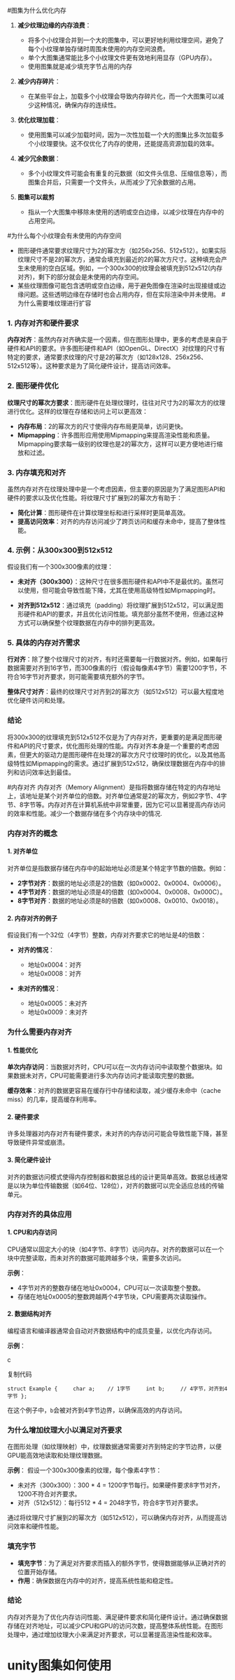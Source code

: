 #图集为什么优化内存
1. **减少纹理边缘的内存浪费**：
    
    - 将多个小纹理合并到一个大的图集中，可以更好地利用纹理空间，避免了每个小纹理单独存储时周围未使用的内存空间浪费。
    - 单个大图集通常能比多个小纹理文件更有效地利用显存（GPU内存）。
    - 使用图集就是减少填充字节占用的内存
1. **减少内存碎片**：
    
    - 在某些平台上，加载多个小纹理会导致内存碎片化，而一个大图集可以减少这种情况，确保内存的连续性。
3. **优化纹理加载**：
    
    - 使用图集可以减少加载时间，因为一次性加载一个大的图集比多次加载多个小纹理要快。这不仅优化了内存的使用，还能提高资源加载的效率。
4. **减少冗余数据**：
    
    - 多个小纹理文件可能会有重复的元数据（如文件头信息、压缩信息等），而图集合并后，只需要一个文件头，从而减少了冗余数据的占用。
5. **图集可以裁剪**
	- 指从一个大图集中移除未使用的透明或空白边缘，以减少纹理在内存中的占用空间。

#为什么每个小纹理会有未使用的内存空间
- 图形硬件通常要求纹理尺寸为2的幂次方（如256x256、512x512）。如果实际纹理尺寸不是2的幂次方，通常会填充到最近的2的幂次方尺寸。这种填充会产生未使用的空白区域。例如，一个300x300的纹理会被填充到512x512(内存对齐)，剩下的部分就会是未使用的内存空间。
- 某些纹理图像可能包含透明或空白边缘，用于避免图像在渲染时出现接缝或边缘问题。这些透明边缘在存储时也会占用内存，但在实际渲染中并未使用。
#为什么需要堆纹理进行扩容
### 1. 内存对齐和硬件要求

**内存对齐**：虽然内存对齐确实是一个因素，但在图形处理中，更多的考虑是来自于硬件和API的要求。许多图形硬件和API（如OpenGL、DirectX）对纹理的尺寸有特定的要求，通常要求纹理的尺寸是2的幂次方（如128x128、256x256、512x512等）。这种要求是为了简化硬件设计，提高访问效率。

### 2. 图形硬件优化

**纹理尺寸的幂次方要求**：图形硬件在处理纹理时，往往对尺寸为2的幂次方的纹理进行优化。这样的纹理在存储和访问上可以更高效：

- **内存布局**：2的幂次方的尺寸使得内存布局更简单，访问更快。
- **Mipmapping**：许多图形应用使用Mipmapping来提高渲染性能和质量。Mipmapping要求每一级别的纹理也是2的幂次方，这样可以更方便地进行缩放和过滤。

### 3. 内存填充和对齐

虽然内存对齐在纹理处理中是一个考虑因素，但主要的原因是为了满足图形API和硬件的要求以及优化性能。将纹理尺寸扩展到2的幂次方有助于：

- **简化计算**：图形硬件在计算纹理坐标和进行采样时更简单高效。
- **提高访问效率**：对齐的内存访问减少了跨页访问和缓存未命中，提高了整体性能。

### 4. 示例：从300x300到512x512

假设我们有一个300x300像素的纹理：

- **未对齐（300x300）**：这种尺寸在很多图形硬件和API中不是最优的。虽然可以使用，但可能会导致性能下降，尤其在使用高级特性如Mipmapping时。
    
- **对齐到512x512**：通过填充（padding）将纹理扩展到512x512，可以满足图形硬件和API的要求，并且优化访问性能。填充部分虽然不使用，但通过这种方式可以确保整个纹理数据在内存中的排列更高效。
    

### 5. 具体的内存对齐需求

**行对齐**：除了整个纹理尺寸的对齐，有时还需要每一行数据对齐。例如，如果每行数据需要对齐到16字节，而300像素的行（假设每像素4字节）需要1200字节，不符合16字节对齐要求，则可能需要填充额外的字节。

**整体尺寸对齐**：最终的纹理尺寸对齐到2的幂次方（如512x512）可以最大程度地优化硬件访问和处理。

### 结论

将300x300的纹理填充到512x512不仅是为了内存对齐，更重要的是满足图形硬件和API的尺寸要求，优化图形处理的性能。内存对齐本身是一个重要的考虑因素，但更大的驱动力是图形硬件在处理2的幂次方尺寸纹理时的优化，以及其他高级特性如Mipmapping的需求。通过扩展到512x512，确保纹理数据在内存中的排列和访问效率达到最佳。


#内存对齐
内存对齐（Memory Alignment）是指将数据存储在特定的内存地址上，该地址是某个对齐单位的倍数。对齐单位通常是2的幂次方，例如2字节、4字节、8字节等。内存对齐在计算机系统中非常重要，因为它可以显著提高内存访问的效率和性能。减少一个数据存储在多个内存块中的情况.

### 内存对齐的概念

#### 1. 对齐单位

对齐单位是指数据存储在内存中的起始地址必须是某个特定字节数的倍数。例如：

- **2字节对齐**：数据的地址必须是2的倍数（如0x0002、0x0004、0x0006）。
- **4字节对齐**：数据的地址必须是4的倍数（如0x0004、0x0008、0x000C）。
- **8字节对齐**：数据的地址必须是8的倍数（如0x0008、0x0010、0x0018）。

#### 2. 内存对齐的例子

假设我们有一个32位（4字节）整数，内存对齐要求它的地址是4的倍数：

- **对齐的情况**：
    
    - 地址0x0004：对齐
    - 地址0x0008：对齐
- **未对齐的情况**：
    
    - 地址0x0005：未对齐
    - 地址0x0009：未对齐

### 为什么需要内存对齐

#### 1. 性能优化

**单次内存访问**：当数据对齐时，CPU可以在一次内存访问中读取整个数据块。如果数据未对齐，CPU可能需要进行多次内存访问才能读取完整的数据。

**缓存效率**：对齐的数据更容易在缓存行中存储和读取，减少缓存未命中（cache miss）的几率，提高缓存利用率。

#### 2. 硬件要求

许多处理器对内存对齐有硬件要求，未对齐的内存访问可能会导致性能下降，甚至导致硬件异常或崩溃。

#### 3. 简化硬件设计

对齐的数据访问模式使得内存控制器和数据总线的设计更简单高效。数据总线通常是以块为单位传输数据（如64位、128位），对齐的数据可以完全适应总线的传输单元。

### 内存对齐的具体应用

#### 1. CPU和内存访问

CPU通常以固定大小的块（如4字节、8字节）访问内存。对齐的数据可以在一个块中完整读取，而未对齐的数据可能跨越多个块，需要多次访问。

**示例**：

- 4字节对齐的整数存储在地址0x0004，CPU可以一次读取整个整数。
- 存储在地址0x0005的整数跨越两个4字节块，CPU需要两次读取操作。

#### 2. 数据结构对齐

编程语言和编译器通常会自动对齐数据结构中的成员变量，以优化内存访问。

**示例**：

c

复制代码

`struct Example {     char a;    // 1字节     int b;     // 4字节，对齐到4字节 };`

在这个例子中，`b`会被对齐到4字节边界，以确保高效的内存访问。

### 为什么增加纹理大小以满足对齐要求

在图形处理（如纹理映射）中，纹理数据通常需要对齐到特定的字节边界，以便GPU能高效地读取和处理纹理数据。

**示例**： 假设一个300x300像素的纹理，每个像素4字节：

- 未对齐（300x300）：300 * 4 = 1200字节每行。如果硬件要求8字节对齐，1200不符合对齐要求。
- 对齐（512x512）：每行512 * 4 = 2048字节，符合8字节对齐要求。

通过将纹理尺寸扩展到2的幂次方（如512x512），可以确保内存对齐，从而提高访问效率和硬件性能。
### 填充字节

- **填充字节**：为了满足对齐要求而插入的额外字节，使得数据能够从正确对齐的位置开始存储。
- **作用**：确保数据在内存中的对齐，提高系统性能和稳定性。

### 结论

内存对齐是为了优化内存访问性能、满足硬件要求和简化硬件设计。通过确保数据存储在对齐地址，可以减少CPU和GPU的访问次数，提高整体系统性能。在图形处理中，通过增加纹理大小来满足对齐要求，可以显著提高渲染性能和效率。



# unity图集如何使用
